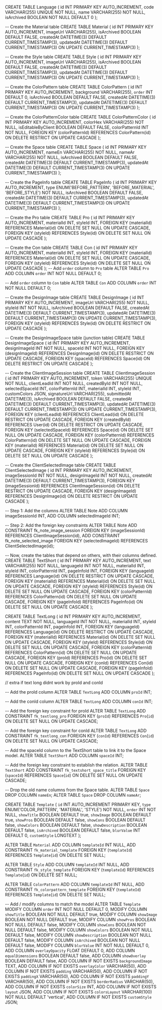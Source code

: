 CREATE TABLE Language (
id INT PRIMARY KEY AUTO_INCREMENT,
code VARCHAR(255) UNIQUE NOT NULL,
name VARCHAR(255) NOT NULL,
isArchived BOOLEAN NOT NULL DEFAULT 0
);

-- Create the Material table
CREATE TABLE Material (
id INT PRIMARY KEY AUTO_INCREMENT,
imageUrl VARCHAR(255),
isArchived BOOLEAN DEFAULT FALSE,
createdAt DATETIME(3) DEFAULT CURRENT_TIMESTAMP(3),
updatedAt DATETIME(3) DEFAULT CURRENT_TIMESTAMP(3) ON UPDATE CURRENT_TIMESTAMP(3)
);

-- Create the Style table
CREATE TABLE Style (
id INT PRIMARY KEY AUTO_INCREMENT,
imageUrl VARCHAR(255),
isArchived BOOLEAN DEFAULT FALSE,
createdAt DATETIME(3) DEFAULT CURRENT_TIMESTAMP(3),
updatedAt DATETIME(3) DEFAULT CURRENT_TIMESTAMP(3) ON UPDATE CURRENT_TIMESTAMP(3)
);

-- Create the ColorPattern table
CREATE TABLE ColorPattern (
id INT PRIMARY KEY AUTO_INCREMENT,
background VARCHAR(255),
`order` INT DEFAULT 0,
isArchived BOOLEAN DEFAULT FALSE,
createdAt DATETIME(3) DEFAULT CURRENT_TIMESTAMP(3),
updatedAt DATETIME(3) DEFAULT CURRENT_TIMESTAMP(3) ON UPDATE CURRENT_TIMESTAMP(3)
);

-- Create the ColorPatternColor table
CREATE TABLE ColorPatternColor (
id INT PRIMARY KEY AUTO_INCREMENT,
colorHex VARCHAR(255) NOT NULL,
isEditableByClient BOOLEAN DEFAULT FALSE,
colorPatternId INT NOT NULL,
FOREIGN KEY (colorPatternId) REFERENCES ColorPattern(id) ON DELETE RESTRICT ON UPDATE CASCADE
);

-- Create the Space table
CREATE TABLE Space (
id INT PRIMARY KEY AUTO_INCREMENT,
nameEn VARCHAR(255) NOT NULL,
nameAr VARCHAR(255) NOT NULL,
isArchived BOOLEAN DEFAULT FALSE,
createdAt DATETIME(3) DEFAULT CURRENT_TIMESTAMP(3),
updatedAt DATETIME(3) DEFAULT CURRENT_TIMESTAMP(3) ON UPDATE CURRENT_TIMESTAMP(3)
);

-- Create the PageInfo table
CREATE TABLE PageInfo (
id INT PRIMARY KEY AUTO_INCREMENT,
type ENUM('BEFORE_PATTERN', 'BEFORE_MATERIAL', 'BEFORE_STYLE') NOT NULL,
isArchived BOOLEAN DEFAULT FALSE,
createdAt DATETIME(3) DEFAULT CURRENT_TIMESTAMP(3),
updatedAt DATETIME(3) DEFAULT CURRENT_TIMESTAMP(3) ON UPDATE CURRENT_TIMESTAMP(3)
);

-- Create the Pro table
CREATE TABLE Pro (
id INT PRIMARY KEY AUTO_INCREMENT,
materialId INT,
styleId INT,
FOREIGN KEY (materialId) REFERENCES Material(id) ON DELETE SET NULL ON UPDATE CASCADE,
FOREIGN KEY (styleId) REFERENCES Style(id) ON DELETE SET NULL ON UPDATE CASCADE
);

-- Create the Con table
CREATE TABLE Con (
id INT PRIMARY KEY AUTO_INCREMENT,
materialId INT,
styleId INT,
FOREIGN KEY (materialId) REFERENCES Material(id) ON DELETE SET NULL ON UPDATE CASCADE,
FOREIGN KEY (styleId) REFERENCES Style(id) ON DELETE SET NULL ON UPDATE CASCADE
);
-- Add `order` column to `Pro` table
ALTER TABLE `Pro`
ADD COLUMN `order` INT NOT NULL DEFAULT 0;

-- Add `order` column to `Con` table
ALTER TABLE `Con`
ADD COLUMN `order` INT NOT NULL DEFAULT 0;

-- Create the DesignImage table
CREATE TABLE DesignImage (
id INT PRIMARY KEY AUTO_INCREMENT,
imageUrl VARCHAR(255) NOT NULL,
styleId INT NOT NULL,
isArchived BOOLEAN DEFAULT FALSE,
createdAt DATETIME(3) DEFAULT CURRENT_TIMESTAMP(3),
updatedAt DATETIME(3) DEFAULT CURRENT_TIMESTAMP(3) ON UPDATE CURRENT_TIMESTAMP(3),
FOREIGN KEY (styleId) REFERENCES Style(id) ON DELETE RESTRICT ON UPDATE CASCADE
);

-- Create the DesignImageSpace table (junction table)
CREATE TABLE DesignImageSpace (
id INT PRIMARY KEY AUTO_INCREMENT,
designImageId INT NOT NULL,
spaceId INT NOT NULL,
FOREIGN KEY (designImageId) REFERENCES DesignImage(id) ON DELETE RESTRICT ON UPDATE CASCADE,
FOREIGN KEY (spaceId) REFERENCES Space(id) ON DELETE RESTRICT ON UPDATE CASCADE
);

-- Create the ClientImageSession table
CREATE TABLE ClientImageSession (
id INT PRIMARY KEY AUTO_INCREMENT,
token VARCHAR(255) UNIQUE NOT NULL,
clientLeadId INT NOT NULL,
createdById INT NOT NULL,
selectedSpaceId INT,
colorPatternId INT,
materialId INT,
styleId INT,
customColors JSON,
signatureUrl VARCHAR(255),
submittedAt DATETIME(3),
isArchived BOOLEAN DEFAULT FALSE,
createdAt DATETIME(3) DEFAULT CURRENT_TIMESTAMP(3),
updatedAt DATETIME(3) DEFAULT CURRENT_TIMESTAMP(3) ON UPDATE CURRENT_TIMESTAMP(3),
FOREIGN KEY (clientLeadId) REFERENCES ClientLead(id) ON DELETE RESTRICT ON UPDATE CASCADE,
FOREIGN KEY (createdById) REFERENCES User(id) ON DELETE RESTRICT ON UPDATE CASCADE,
FOREIGN KEY (selectedSpaceId) REFERENCES Space(id) ON DELETE SET NULL ON UPDATE CASCADE,
FOREIGN KEY (colorPatternId) REFERENCES ColorPattern(id) ON DELETE SET NULL ON UPDATE CASCADE,
FOREIGN KEY (materialId) REFERENCES Material(id) ON DELETE SET NULL ON UPDATE CASCADE,
FOREIGN KEY (styleId) REFERENCES Style(id) ON DELETE SET NULL ON UPDATE CASCADE
);

-- Create the ClientSelectedImage table
CREATE TABLE ClientSelectedImage (
id INT PRIMARY KEY AUTO_INCREMENT,
imageSessionId INT NOT NULL,
designImageId INT NOT NULL,
createdAt DATETIME(3) DEFAULT CURRENT_TIMESTAMP(3),
FOREIGN KEY (imageSessionId) REFERENCES ClientImageSession(id) ON DELETE RESTRICT ON UPDATE CASCADE,
FOREIGN KEY (designImageId) REFERENCES DesignImage(id) ON DELETE RESTRICT ON UPDATE CASCADE
);

-- Step 1: Add the columns
ALTER TABLE Note
ADD COLUMN imageSessionId INT,
ADD COLUMN selectedImageId INT;

-- Step 2: Add the foreign key constraints
ALTER TABLE Note
ADD CONSTRAINT fk_note_image_session
FOREIGN KEY (imageSessionId) REFERENCES ClientImageSession(id),
ADD CONSTRAINT fk_note_selected_image
FOREIGN KEY (selectedImageId) REFERENCES ClientSelectedImage(id);

-- Now, create the tables that depend on others, with their columns defined.
CREATE TABLE TextShort (
id INT PRIMARY KEY AUTO_INCREMENT,
text VARCHAR(255) NOT NULL,
languageId INT NOT NULL,
materialId INT,
styleId INT,
colorPatternId INT,
pageInfoId INT,
FOREIGN KEY (languageId) REFERENCES Language(id) ON DELETE RESTRICT ON UPDATE CASCADE,
FOREIGN KEY (materialId) REFERENCES Material(id) ON DELETE SET NULL ON UPDATE CASCADE,
FOREIGN KEY (styleId) REFERENCES Style(id) ON DELETE SET NULL ON UPDATE CASCADE,
FOREIGN KEY (colorPatternId) REFERENCES ColorPattern(id) ON DELETE SET NULL ON UPDATE CASCADE,
FOREIGN KEY (pageInfoId) REFERENCES PageInfo(id) ON DELETE SET NULL ON UPDATE CASCADE
);

CREATE TABLE TextLong (
id INT PRIMARY KEY AUTO_INCREMENT,
content TEXT NOT NULL,
languageId INT NOT NULL,
materialId INT,
styleId INT,
colorPatternId INT,
pageInfoId INT,
FOREIGN KEY (languageId) REFERENCES Language(id) ON DELETE RESTRICT ON UPDATE CASCADE,
FOREIGN KEY (materialId) REFERENCES Material(id) ON DELETE SET NULL ON UPDATE CASCADE,
FOREIGN KEY (styleId) REFERENCES Style(id) ON DELETE SET NULL ON UPDATE CASCADE,
FOREIGN KEY (colorPatternId) REFERENCES ColorPattern(id) ON DELETE SET NULL ON UPDATE CASCADE,
FOREIGN KEY (proId) REFERENCES Pro(id) ON DELETE SET NULL ON UPDATE CASCADE,
FOREIGN KEY (conId) REFERENCES Con(id) ON DELETE SET NULL ON UPDATE CASCADE,
FOREIGN KEY (pageInfoId) REFERENCES PageInfo(id) ON DELETE SET NULL ON UPDATE CASCADE
);

// extra if text long didnt work by proId and conId

-- Add the proId column
ALTER TABLE `TextLong` ADD COLUMN `proId` INT;

-- Add the conId column
ALTER TABLE `TextLong` ADD COLUMN `conId` INT;

-- Add the foreign key constraint for proId
ALTER TABLE `TextLong` ADD CONSTRAINT `fk_textlong_pro`
FOREIGN KEY (`proId`) REFERENCES `Pro`(`id`) ON DELETE SET NULL ON UPDATE CASCADE;

-- Add the foreign key constraint for conId
ALTER TABLE `TextLong` ADD CONSTRAINT `fk_textlong_con`
FOREIGN KEY (`conId`) REFERENCES `Con`(`id`) ON DELETE SET NULL ON UPDATE CASCADE;

-- Add the spaceId column to the TextShort table to link it to the Space model.
ALTER TABLE `TextShort` ADD COLUMN `spaceId` INT;

-- Add the foreign key constraint to establish the relation.
ALTER TABLE `TextShort` ADD CONSTRAINT `fk_textshort_space_title`
FOREIGN KEY (`spaceId`) REFERENCES `Space`(`id`) ON DELETE SET NULL ON UPDATE CASCADE;

-- Drop the old name columns from the Space table.
ALTER TABLE `Space` DROP COLUMN `nameEn`;
ALTER TABLE `Space` DROP COLUMN `nameAr`;

CREATE TABLE `Template` (
`id` INT AUTO_INCREMENT PRIMARY KEY,
`type` ENUM('COLOR_PATTERN', 'MATERIAL', 'STYLE') NOT NULL,
`order` INT NOT NULL,
`showTitle` BOOLEAN DEFAULT true,
`showImage` BOOLEAN DEFAULT true,
`showPros` BOOLEAN DEFAULT false,
`showCons` BOOLEAN DEFAULT false,
`showColors` BOOLEAN DEFAULT false,
`showDescription` BOOLEAN DEFAULT false,
`isArchived` BOOLEAN DEFAULT false,
`blurValue` INT DEFAULT 0,
`customStyle` LONGTEXT
);

ALTER TABLE `Material`
ADD COLUMN `templateId` INT NULL,
ADD CONSTRAINT `fk_material_template`
FOREIGN KEY (`templateId`) REFERENCES `Template`(`id`) ON DELETE SET NULL;

ALTER TABLE `Style`
ADD COLUMN `templateId` INT NULL,
ADD CONSTRAINT `fk_style_template`
FOREIGN KEY (`templateId`) REFERENCES `Template`(`id`) ON DELETE SET NULL;

ALTER TABLE `ColorPattern`
ADD COLUMN `templateId` INT NULL,
ADD CONSTRAINT `fk_colorpattern_template`
FOREIGN KEY (`templateId`) REFERENCES `Template`(`id`) ON DELETE SET NULL;

-- Add / modify columns to match the model
ALTER TABLE `Template`
MODIFY COLUMN `order` INT NOT NULL DEFAULT 0,
MODIFY COLUMN `showTitle` BOOLEAN NOT NULL DEFAULT true,
MODIFY COLUMN `showImage` BOOLEAN NOT NULL DEFAULT true,
MODIFY COLUMN `showPros` BOOLEAN NOT NULL DEFAULT false,
MODIFY COLUMN `showCons` BOOLEAN NOT NULL DEFAULT false,
MODIFY COLUMN `showColors` BOOLEAN NOT NULL DEFAULT false,
MODIFY COLUMN `showDescription` BOOLEAN NOT NULL DEFAULT false,
MODIFY COLUMN `isArchived` BOOLEAN NOT NULL DEFAULT false,
MODIFY COLUMN `blurValue` INT NOT NULL DEFAULT 0,
ADD COLUMN `overlayOpacity` FLOAT DEFAULT 0,
ADD COLUMN `equalDimensions` BOOLEAN DEFAULT false,
ADD COLUMN `showOverlay` BOOLEAN DEFAULT false,
ADD COLUMN IF NOT EXISTS `backgroundImage` TEXT,
ADD COLUMN IF NOT EXISTS `overlayColor` VARCHAR(50),
ADD COLUMN IF NOT EXISTS `padding` VARCHAR(50),
ADD COLUMN IF NOT EXISTS `paddingX` VARCHAR(50),
ADD COLUMN IF NOT EXISTS `paddingY` VARCHAR(50),
ADD COLUMN IF NOT EXISTS `borderRadius` VARCHAR(50),
ADD COLUMN IF NOT EXISTS `colorSize` INT,
ADD COLUMN IF NOT EXISTS `layout` JSON,
ADD COLUMN IF NOT EXISTS `colorsLayout` VARCHAR(100) NOT NULL DEFAULT 'vertical',
ADD COLUMN IF NOT EXISTS `customStyle` JSON;
